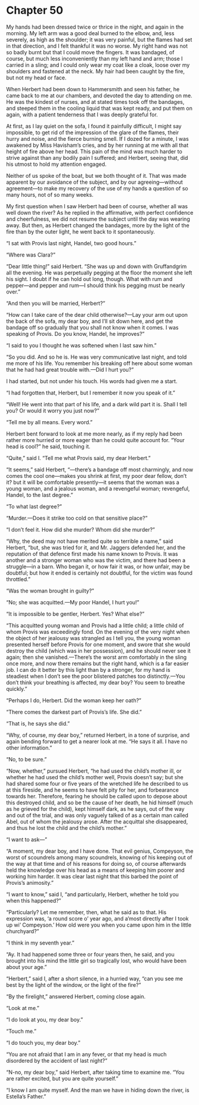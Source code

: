 # Chapter 50

My hands had been dressed twice or thrice in the night, and again in the morning. My left arm was a good deal burned to the elbow, and, less severely, as high as the shoulder; it was very painful, but the flames had set in that direction, and I felt thankful it was no worse. My right hand was not so badly burnt but that I could move the fingers. It was bandaged, of course, but much less inconveniently than my left hand and arm; those I carried in a sling; and I could only wear my coat like a cloak, loose over my shoulders and fastened at the neck. My hair had been caught by the fire, but not my head or face.

When Herbert had been down to Hammersmith and seen his father, he came back to me at our chambers, and devoted the day to attending on me. He was the kindest of nurses, and at stated times took off the bandages, and steeped them in the cooling liquid that was kept ready, and put them on again, with a patient tenderness that I was deeply grateful for.

At first, as I lay quiet on the sofa, I found it painfully difficult, I might say impossible, to get rid of the impression of the glare of the flames, their hurry and noise, and the fierce burning smell. If I dozed for a minute, I was awakened by Miss Havisham’s cries, and by her running at me with all that height of fire above her head. This pain of the mind was much harder to strive against than any bodily pain I suffered; and Herbert, seeing that, did his utmost to hold my attention engaged.

Neither of us spoke of the boat, but we both thought of it. That was made apparent by our avoidance of the subject, and by our agreeing⁠—without agreement⁠—to make my recovery of the use of my hands a question of so many hours, not of so many weeks.

My first question when I saw Herbert had been of course, whether all was well down the river? As he replied in the affirmative, with perfect confidence and cheerfulness, we did not resume the subject until the day was wearing away. But then, as Herbert changed the bandages, more by the light of the fire than by the outer light, he went back to it spontaneously.

“I sat with Provis last night, Handel, two good hours.”

“Where was Clara?”

“Dear little thing!” said Herbert. “She was up and down with Gruffandgrim all the evening. He was perpetually pegging at the floor the moment she left his sight. I doubt if he can hold out long, though. What with rum and pepper⁠—and pepper and rum⁠—I should think his pegging must be nearly over.”

“And then you will be married, Herbert?”

“How can I take care of the dear child otherwise?⁠—Lay your arm out upon the back of the sofa, my dear boy, and I’ll sit down here, and get the bandage off so gradually that you shall not know when it comes. I was speaking of Provis. Do you know, Handel, he improves?”

“I said to you I thought he was softened when I last saw him.”

“So you did. And so he is. He was very communicative last night, and told me more of his life. You remember his breaking off here about some woman that he had had great trouble with.⁠—Did I hurt you?”

I had started, but not under his touch. His words had given me a start.

“I had forgotten that, Herbert, but I remember it now you speak of it.”

“Well! He went into that part of his life, and a dark wild part it is. Shall I tell you? Or would it worry you just now?”

“Tell me by all means. Every word.”

Herbert bent forward to look at me more nearly, as if my reply had been rather more hurried or more eager than he could quite account for. “Your head is cool?” he said, touching it.

“Quite,” said I. “Tell me what Provis said, my dear Herbert.”

“It seems,” said Herbert, “⁠—there’s a bandage off most charmingly, and now comes the cool one⁠—makes you shrink at first, my poor dear fellow, don’t it? but it will be comfortable presently⁠—it seems that the woman was a young woman, and a jealous woman, and a revengeful woman; revengeful, Handel, to the last degree.”

“To what last degree?”

“Murder.⁠—Does it strike too cold on that sensitive place?”

“I don’t feel it. How did she murder? Whom did she murder?”

“Why, the deed may not have merited quite so terrible a name,” said Herbert, “but, she was tried for it, and Mr. Jaggers defended her, and the reputation of that defence first made his name known to Provis. It was another and a stronger woman who was the victim, and there had been a struggle⁠—in a barn. Who began it, or how fair it was, or how unfair, may be doubtful; but how it ended is certainly not doubtful, for the victim was found throttled.”

“Was the woman brought in guilty?”

“No; she was acquitted.⁠—My poor Handel, I hurt you!”

“It is impossible to be gentler, Herbert. Yes? What else?”

“This acquitted young woman and Provis had a little child; a little child of whom Provis was exceedingly fond. On the evening of the very night when the object of her jealousy was strangled as I tell you, the young woman presented herself before Provis for one moment, and swore that she would destroy the child \(which was in her possession\), and he should never see it again; then she vanished.⁠—There’s the worst arm comfortably in the sling once more, and now there remains but the right hand, which is a far easier job. I can do it better by this light than by a stronger, for my hand is steadiest when I don’t see the poor blistered patches too distinctly.⁠—You don’t think your breathing is affected, my dear boy? You seem to breathe quickly.”

“Perhaps I do, Herbert. Did the woman keep her oath?”

“There comes the darkest part of Provis’s life. She did.”

“That is, he says she did.”

“Why, of course, my dear boy,” returned Herbert, in a tone of surprise, and again bending forward to get a nearer look at me. “He says it all. I have no other information.”

“No, to be sure.”

“Now, whether,” pursued Herbert, “he had used the child’s mother ill, or whether he had used the child’s mother well, Provis doesn’t say; but she had shared some four or five years of the wretched life he described to us at this fireside, and he seems to have felt pity for her, and forbearance towards her. Therefore, fearing he should be called upon to depose about this destroyed child, and so be the cause of her death, he hid himself \(much as he grieved for the child\), kept himself dark, as he says, out of the way and out of the trial, and was only vaguely talked of as a certain man called Abel, out of whom the jealousy arose. After the acquittal she disappeared, and thus he lost the child and the child’s mother.”

“I want to ask⁠—”

“A moment, my dear boy, and I have done. That evil genius, Compeyson, the worst of scoundrels among many scoundrels, knowing of his keeping out of the way at that time and of his reasons for doing so, of course afterwards held the knowledge over his head as a means of keeping him poorer and working him harder. It was clear last night that this barbed the point of Provis’s animosity.”

“I want to know,” said I, “and particularly, Herbert, whether he told you when this happened?”

“Particularly? Let me remember, then, what he said as to that. His expression was, ‘a round score o’ year ago, and a’most directly after I took up wi’ Compeyson.’ How old were you when you came upon him in the little churchyard?”

“I think in my seventh year.”

“Ay. It had happened some three or four years then, he said, and you brought into his mind the little girl so tragically lost, who would have been about your age.”

“Herbert,” said I, after a short silence, in a hurried way, “can you see me best by the light of the window, or the light of the fire?”

“By the firelight,” answered Herbert, coming close again.

“Look at me.”

“I do look at you, my dear boy.”

“Touch me.”

“I do touch you, my dear boy.”

“You are not afraid that I am in any fever, or that my head is much disordered by the accident of last night?”

“N-no, my dear boy,” said Herbert, after taking time to examine me. “You are rather excited, but you are quite yourself.”

“I know I am quite myself. And the man we have in hiding down the river, is Estella’s Father.”

